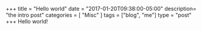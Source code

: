 +++
title = "Hello world"
date = "2017-01-20T09:38:00-05:00"
description=  "the intro post"
categories = [
    "Misc"
]
tags = ["blog", "me"]
type = "post"
+++
Hello world!
